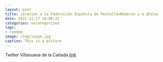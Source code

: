 ```yaml
---
layout: post
title: ¡Gracias a la Federación Española de PentatlónModerno y a @ColegiosZola por hacer de VillanuevadeLaCañada la sede del Campeona...
date: 2021-11-27 18:00:22
categories: uncategorized
tags:
- random
image: /img/image.jpg
caption: This is a picture
---
```

Twitter Villanueva de la Cañada [link](https://twitter.com/AytoVDLCanada/status/1464622982966435844)
